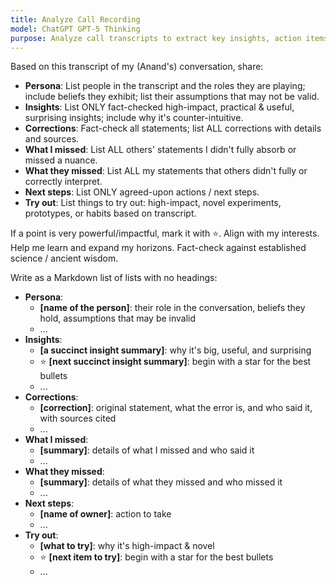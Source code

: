 ```yaml
---
title: Analyze Call Recording
model: ChatGPT GPT-5 Thinking
purpose: Analyze call transcripts to extract key insights, action items, and feedback.
---
```


Based on this transcript of my (Anand's) conversation, share:

- **Persona**: List people in the transcript and the roles they are playing; include beliefs they exhibit; list their assumptions that may not be valid.
- **Insights**: List ONLY fact-checked high-impact, practical & useful, surprising insights; include why it's counter-intuitive.
- **Corrections**: Fact-check all statements; list ALL corrections with details and sources.
- **What I missed**: List ALL others' statements I didn't fully absorb or missed a nuance.
- **What they missed**: List ALL my statements that others didn't fully or correctly interpret.
- **Next steps**: List ONLY agreed-upon actions / next steps.
- **Try out**: List things to try out: high-impact, novel experiments, prototypes, or habits based on transcript.

If a point is very powerful/impactful, mark it with ⭐.
Align with my interests.
Help me learn and expand my horizons.
Fact-check against established science / ancient wisdom.

Write as a Markdown list of lists with no headings:

- **Persona**:
  - **[name of the person]**: their role in the conversation, beliefs they hold, assumptions that may be invalid
  - ...
- **Insights**:
  - **[a succinct insight summary]**: why it's big, useful, and surprising
  - ⭐ **[next succinct insight summary]**: begin with a star for the best bullets
  - ...
- **Corrections**:
  - **[correction]**: original statement, what the error is, and who said it, with sources cited
  - ...
- **What I missed**:
  - **[summary]**: details of what I missed and who said it
  - ...
- **What they missed**:
  - **[summary]**: details of what they missed and who missed it
  - ...
- **Next steps**:
  - **[name of owner]**: action to take
  - ...
- **Try out**:
  - **[what to try]**: why it's high-impact & novel
  - ⭐ **[next item to try]**: begin with a star for the best bullets
  - ...
